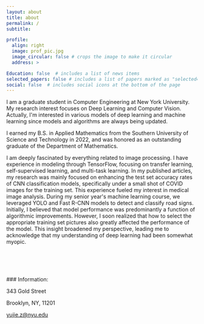 ```yaml
---
layout: about
title: about
permalink: /
subtitle: 

profile:
  align: right
  image: prof_pic.jpg
  image_circular: false # crops the image to make it circular
  address: >

Education: false  # includes a list of news items
selected_papers: false # includes a list of papers marked as "selected={true}"
social: false  # includes social icons at the bottom of the page
---
```


I am a graduate student in Computer Engineering at New York University. My research interest focuses on Deep Learning and Computer Vision. Actually, I'm interested in various models of deep learning and machine learning since models and algorithms are always being updated.

I earned my B.S. in Applied Mathematics from the Southern University of Science and Technology in 2022, and was honored as an outstanding graduate of the Department of Mathematics.

I am deeply fascinated by everything related to image processing. I have experience in modeling through TensorFlow, focusing on transfer learning, self-supervised learning, and multi-task learning. In my published articles, my research was mainly focused on enhancing the test set accuracy rates of CNN classification models, specifically under a small shot of COVID images for the training set. This experience fueled my interest in medical image analysis. During my senior year's machine learning course, we leveraged YOLO and Fast R-CNN models to detect and classify road signs. Initially, I believed that model performance was predominantly a function of algorithmic improvements. However, I soon realized that how to select the appropriate training set pictures also greatly affected the performance of the model. This insight broadened my perspective, leading me to acknowledge that my understanding of deep learning had been somewhat myopic.

<br/>
<br/>
<br/>
<br/>
### Information:

  343 Gold Street

  Brooklyn, NY, 11201

  yujie.z@nyu.edu
